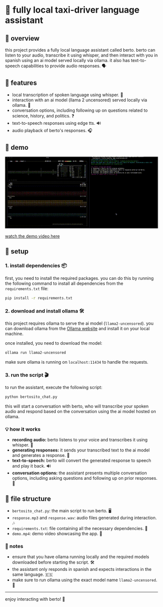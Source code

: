 # 🚖 fully local taxi-driver language assistant

## 📝 overview

this project provides a fully local language assistant called berto. berto can listen to your audio, transcribe it using whisper, and then interact with you in spanish using an ai model served locally via ollama. it also has text-to-speech capabilities to provide audio responses. 🗣️

## 🌟 features

- local transcription of spoken language using whisper. 🎤
- interaction with an ai model (llama 2 uncensored) served locally via ollama. 🦙
- conversation options, including following up on questions related to science, history, and politics. ❓
- text-to-speech responses using edge tts. 🔊
- audio playback of berto's responses. 🎧

## 🎥 demo

![demo gif](./demo.gif)

[watch the demo video here](./demo.mp4)

## 🚀 setup

### 1. install dependencies 📦

first, you need to install the required packages. you can do this by running the following command to install all dependencies from the `requirements.txt` file:

```bash
pip install -r requirements.txt
```

### 2. download and install ollama 🛠️

this project requires ollama to serve the ai model (`llama2-uncensored`). you can download ollama from the [Ollama website](https://ollama.com/) and install it on your local machine.

once installed, you need to download the model:

```bash
ollama run llama2-uncensored
```

make sure ollama is running on `localhost:11434` to handle the requests.

### 3. run the script 🎬

to run the assistant, execute the following script:

```bash
python bertosito_chat.py
```

this will start a conversation with berto, who will transcribe your spoken audio and respond based on the conversation using the ai model hosted on ollama.

### 💡 how it works

- **recording audio:** berto listens to your voice and transcribes it using whisper. 🎤
- **generating responses:** it sends your transcribed text to the ai model and generates a response. 💬
- **text-to-speech:** berto will convert the generated response to speech and play it back. 🔊
- **conversation options:** the assistant presents multiple conversation options, including asking questions and following up on prior responses. 🤔

## 📂 file structure

- `bertosito_chat.py`: the main script to run berto. 🖥️
- `response.mp3` and `response.wav`: audio files generated during interaction. 🎶
- `requirements.txt`: file containing all the necessary dependencies. 📜
- `demo.mp4`: demo video showcasing the app. 🎥

### 📝 notes

- ensure that you have ollama running locally and the required models downloaded before starting the script. 🛠️
- the assistant only responds in spanish and expects interactions in the same language. 🇪🇸
- make sure to run ollama using the exact model name `llama2-uncensored`. 🦙

---

enjoy interacting with berto! 🎉
